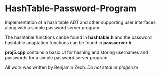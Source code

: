 # HashTable-Password-Program
Implementation of a hash table ADT and other supporting user interfaces, along with a simple password server program

The hashtable functions canbe found in **hashtable.h** and the password hashtable adaptation functions can be found in **passserver.h**

**proj5.cpp** contains a basic UI for hashing and storing usernames and passwords for a simple password server program

All work was written by Benjamin Zech. *Do not steal or plagerize*
